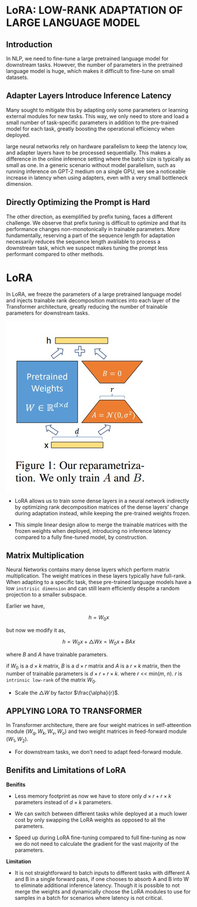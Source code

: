 # LoRA: LOW-RANK ADAPTATION OF LARGE LANGUAGE MODEL 


## Introduction

In NLP, we need to fine-tune a large pretrained language model for downstream tasks. However, the number of parameters in the pretrained language model is huge, which makes it difficult to fine-tune on small datasets. 



## Adapter Layers Introduce Inference Latency

Many sought to mitigate this by adapting only some parameters or learning external modules for new tasks. This way, we only need to store and load a small number of task-specific parameters in addition to the pre-trained model for each task, greatly boosting the operational efficiency when deployed. 

large neural networks rely on hardware parallelism to keep the latency low, and adapter layers have to be processed sequentially. This makes a difference in the online inference setting where the batch size is typically as small as one. In a generic scenario without model parallelism, such as running inference on GPT-2 medium on a single GPU, we see a noticeable increase in latency when using adapters, even with a very small bottleneck dimension.

## Directly Optimizing the Prompt is Hard

The other direction, as exemplified by prefix tuning, faces a different challenge. We observe that prefix tuning is difficult to optimize and that its performance changes non-monotonically in trainable parameters. More fundamentally, reserving a part of the sequence length for adaptation necessarily reduces the sequence length available to process a downstream task, which we suspect makes tuning the prompt less performant compared to other methods.


# LoRA

In LoRA, we freeze the parameters of a large pretrained language model and injects trainable rank decomposition matrices into each layer of the Transformer architecture, greatly reducing the number of trainable parameters for downstream tasks.

![LoRA](images/0101.jpeg)

- LoRA allows us to train some dense layers in a neural network indirectly by optimizing rank decomposition matrices of the dense layers’ change during adaptation instead, while keeping the pre-trained weights frozen.

- This simple linear design allow to merge the trainable matrices with the frozen weights when deployed, introducing no inference latency compared to a fully fine-tuned model, by construction.


## Matrix Multiplication

Neural Networks contains many dense layers which perform matrix multiplication. The weight matrices in these layers typically  have full-rank. When adapting to a specific task, these pre-trained language models have a low `instrisic dimension` and can still learn efficiently despite a random projection to a smaller subspace.

Earlier we have,

$$h = W_0x$$

but now we modify it as,

$$h = W_0x + \triangle Wx= W_0x + BAx$$

where $B$ and $A$ have trainable parameters.

if $W_0$ is a $d \times k$ matrix, $B$ is a $d \times r$ matrix and $A$ is a $r \times k$ matrix, then the number of trainable parameters is $d \times r + r \times k$. where $r$ << min($m$, $n$). $r$ is `intrinsic low-rank` of the matrix $W_0$.

- Scale the $\triangle W$ by factor $\frac{\alpha}{r}$. 

## APPLYING LORA TO TRANSFORMER

In Transformer architecture, there are four weight matrices in self-atteention module $(W_q, W_k, W_v, W_o)$ and two weight matrices in feed-forward module $(W_1, W_2)$.

- For downstream tasks, we don't need to adapt feed-forward module.

## Benifits and Limitations of LoRA

**Benifits**

- Less memory footprint as now we have to store only $d \times r + r \times k$ parameters instead of $d \times k$ parameters.

- We can switch between different tasks while deployed at a much lower cost by only swapping the LoRA weights as opposed to all the parameters.

- Speed up during LoRA fine-tuning compared to full fine-tuning as now we do not need to calculate the gradient for the vast majority of the parameters.

**Limitation**

- It is not straightforward to batch inputs to different tasks with different A and B in a single forward pass, if one chooses to absorb A and B into W to eliminate additional inference latency. Though it is possible to not merge the weights and  dynamically choose the LoRA modules to use for samples in a batch for scenarios where latency is not critical.